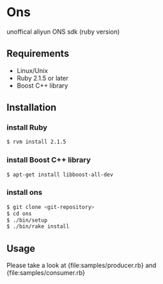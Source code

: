 # Ons

unoffical aliyun ONS sdk (ruby version)

## Requirements

* Linux/Unix
* Ruby 2.1.5 or later
* Boost C++ library

## Installation

### install Ruby

```sh
$ rvm install 2.1.5
```

### install Boost C++ library

```sh
$ apt-get install libboost-all-dev
```

### install ons

```sh
$ git clone <git-repository>
$ cd ons
$ ./bin/setup
$ ./bin/rake install
```

## Usage

Please take a look at {file:samples/producer.rb} and {file:samples/consumer.rb}
